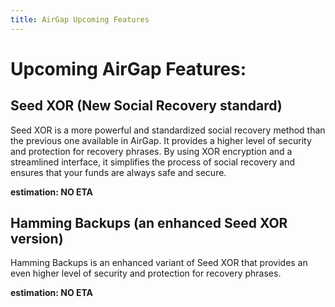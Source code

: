 ```yaml
---
title: AirGap Upcoming Features
---
```


# Upcoming AirGap Features:

## Seed XOR (New Social Recovery standard)

Seed XOR is a more powerful and standardized social recovery method than the previous one available in AirGap. It provides a higher level of security and protection for recovery phrases. By using XOR encryption and a streamlined interface, it simplifies the process of social recovery and ensures that your funds are always safe and secure.

**estimation: NO ETA**

## Hamming Backups (an enhanced Seed XOR version)

Hamming Backups is an enhanced variant of Seed XOR that provides an even higher level of security and protection for recovery phrases.

**estimation: NO ETA**
